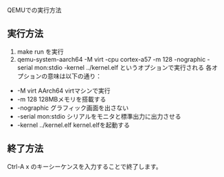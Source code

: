 QEMUでの実行方法

## 実行方法

1. make run を実行
1. qemu-system-aarch64 -M virt -cpu cortex-a57 -m 128 -nographic -serial mon:stdio -kernel ../kernel.elf というオプションで実行される
各オプションの意味は以下の通り：
* -M virt   AArch64 virtマシンで実行
* -m 128    128MBメモリを搭載する
* -nographic グラフィック画面を出さない
* -serial mon:stdio シリアルをモニタと標準出力に出力させる
* -kernel ../kernel.elf  kernel.elfを起動する

## 終了方法
  Ctrl-A x のキーシーケンスを入力することで終了します。
  

